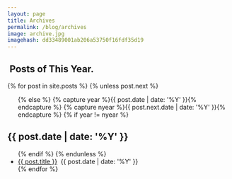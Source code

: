 ```yaml
---
layout: page
title: Archives
permalink: /blog/archives
image: archive.jpg
imagehash: dd33489001ab206a53750f16fdf35d19
---
```


<section id="archive">
<h2><i class="fa fa-file-archive-o"></i>&nbsp;Posts of This Year.</h2>
{% for post in site.posts %}
  {% unless post.next %}

  <ul class="this">
  {% else %}
  {% capture year %}{{ post.date | date: '%Y' }}{% endcapture %}
  {% capture nyear %}{{ post.next.date | date: '%Y' }}{% endcapture %}
  {% if year != nyear %}
  </ul>
  <h2>{{ post.date | date: '%Y' }}</h2>

  <ul class="past">
  {% endif %}
  {% endunless %}
 <li class="arch-list"><a href="{{site.baseurl}}{{ post.url }}">{{ post.title }}</a>&nbsp;<time>
{{ post.date | date: '%Y' }}</time></li>
{% endfor %}
  </ul>
</section>
